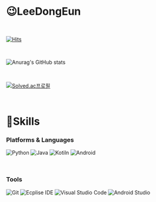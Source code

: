 # 😉LeeDongEun

</br>


[![Hits](https://hits.seeyoufarm.com/api/count/incr/badge.svg?url=https%3A%2F%2Fgithub.com%2Fdongeun6072&count_bg=%2379C83D&title_bg=%23555555&icon=&icon_color=%23E7E7E7&title=hits&edge_flat=false)](https://hits.seeyoufarm.com)

</br>

![Anurag's GitHub stats](https://github-readme-stats.vercel.app/api?username=dongeun6072&show_icons=true&theme=cobalt)

</br>

[![Solved.ac프로필](http://mazassumnida.wtf/api/v2/generate_badge?boj=dongeun6072)](https://solved.ac/dongeun6072)

</br>

# 💪Skills
### Platforms & Languages

<img alt="Python" src ="https://img.shields.io/badge/Python-3776AB.svg?&style=for-the-badge&logo=Python&logoColor=white"/>   <img alt="Java" src ="https://img.shields.io/badge/Java-007396.svg?&style=for-the-badge&logo=Java&logoColor=white"/>   <img alt="Kotiln" src ="https://img.shields.io/badge/Kotlin-007396.svg?&style=for-the-badge&logo=Kotlin&logoColor=white"/> <img alt="Android" src ="https://img.shields.io/badge/Android-3DDC84.svg?&style=for-the-badge&logo=Android&logoColor=white"/> 

</br>

### Tools 
<img alt="Git" src ="https://img.shields.io/badge/Git-181717.svg?&style=for-the-badge&logo=Git&logoColor=white"/>   <img alt="Ecplise IDE" src ="https://img.shields.io/badge/Eclipse IDE-2C2255.svg?&style=for-the-badge&logo=Eclipse&logoColor=white"/>   <img alt="Visual Studio Code" src ="https://img.shields.io/badge/Visual Studio Code-007ACC.svg?&style=for-the-badge&logo=Visual Studio&logoColor=white"/>    <img alt="Android Studio" src ="https://img.shields.io/badge/Android Studio-3DDC84.svg?&style=for-the-badge&logo=Visual Studio&logoColor=white"/>      

